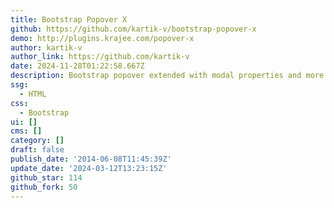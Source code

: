 ```yaml
---
title: Bootstrap Popover X
github: https://github.com/kartik-v/bootstrap-popover-x
demo: http://plugins.krajee.com/popover-x
author: kartik-v
author_link: https://github.com/kartik-v
date: 2024-11-28T01:22:58.667Z
description: Bootstrap popover extended with modal properties and more.
ssg:
  - HTML
css:
  - Bootstrap
ui: []
cms: []
category: []
draft: false
publish_date: '2014-06-08T11:45:39Z'
update_date: '2024-03-12T13:23:15Z'
github_star: 114
github_fork: 50
---
```

